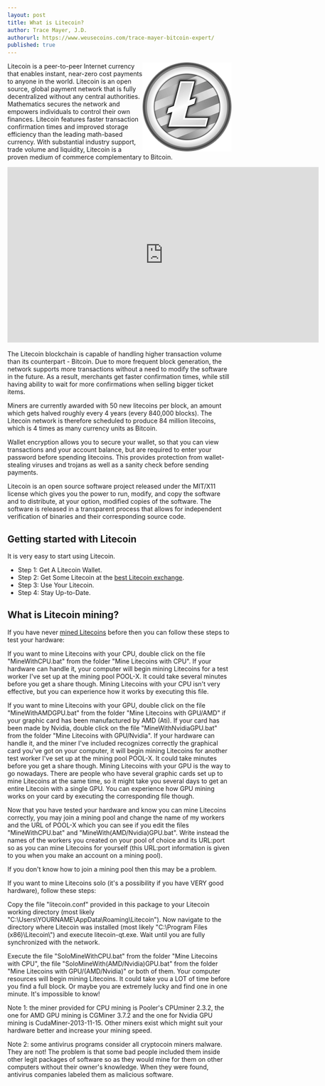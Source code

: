 ```yaml
---
layout: post
title: What is Litecoin?
author: Trace Mayer, J.D.
authorurl: https://www.weusecoins.com/trace-mayer-bitcoin-expert/
published: true
---
```


<img src="/images/litecoin.png" alt="what is litecoin" align="right">
<p>
Litecoin is a peer-to-peer Internet currency that enables instant, near-zero cost payments to anyone in the world. Litecoin is an open source, global payment network that is fully decentralized without any central authorities. Mathematics secures the network and empowers individuals to control their own finances. Litecoin features faster transaction confirmation times and improved storage efficiency than the leading math-based currency. With substantial industry support, trade volume and liquidity, Litecoin is a proven medium of commerce complementary to Bitcoin.
<p>
<iframe width="700" height="394" src="https://www.youtube.com/embed/q7B7S88RtV8" frameborder="0" allowfullscreen></iframe>
<p>
The Litecoin blockchain is capable of handling higher transaction volume than its counterpart - Bitcoin. Due to more frequent block generation, the network supports more transactions without a need to modify the software in the future. As a result, merchants get faster confirmation times, while still having ability to wait for more confirmations when selling bigger ticket items.
<p>
Miners are currently awarded with 50 new litecoins per block, an amount which gets halved roughly every 4 years (every 840,000 blocks). The Litecoin network is therefore scheduled to produce 84 million litecoins, which is 4 times as many currency units as Bitcoin.
<p>
Wallet encryption allows you to secure your wallet, so that you can view transactions and your account balance, but are required to enter your password before spending litecoins. This provides protection from wallet-stealing viruses and trojans as well as a sanity check before sending payments.
<p>
Litecoin is an open source software project released under the MIT/X11 license which gives you the power to run, modify, and copy the software and to distribute, at your option, modified copies of the software. The software is released in a transparent process that allows for independent verification of binaries and their corresponding source code.
<h2>Getting started with Litecoin</h2>
It is very easy to start using Litecoin.
<p>
<ul><li>Step 1: Get A Litecoin Wallet.</li>
<li>Step 2: Get Some Litecoin at the <a href="https://www.kraken.com/">best Litecoin exchange</a>.</li>
<li>Step 3: Use Your Litecoin.</li>
<li>Step 4: Stay Up-to-Date.</li></ul>
<h2>What is Litecoin mining?</h2>
If you have never <a href="http://www.bitcoinmining.com/what-is-litecoin-mining/">mined Litecoins</a> before then you can follow these steps to test your hardware:
<p>If you want to mine Litecoins with your CPU, double click on the file "MineWithCPU.bat" from the folder "Mine Litecoins with CPU". If your hardware can handle it, your computer will begin mining Litecoins for a test worker I've set up at the mining pool POOL-X. It could take several minutes before you get a share though. Mining Litecoins with your CPU isn't very effective, but you can experience how it works by executing this file.
<p>If you want to mine Litecoins with your GPU, double click on the file "MineWithAMDGPU.bat" from the folder "Mine Litecoins with GPU/AMD" if your graphic card has been manufactured by AMD (Ati). If your card has been made by Nvidia, double click on the file "MineWithNvidiaGPU.bat" from the folder "Mine Litecoins with GPU/Nvidia". If your hardware can handle it, and the miner I've included recognizes correctly the graphical card you've got on your computer, it will begin mining Litecoins for another test worker I've set up at the mining pool POOL-X. It could take minutes before you get a share though. Mining Litecoins with your GPU is the way to go nowadays. There are people who have several graphic cards set up to mine Litecoins at the same time, so it might take you several days to get an entire Litecoin with a single GPU. You can experience how GPU mining works on your card by executing the corresponding file though.
<p>Now that you have tested your hardware and know you can mine Litecoins correctly, you may join a mining pool and change the name of my workers and the URL of POOL-X which you can see if you edit the files "MineWithCPU.bat" and "MineWith(AMD/Nvidia)GPU.bat". Write instead the names of the workers you created on your pool of choice and its URL:port so as you can mine Litecoins for yourself (this URL:port information is given to you when you make an account on a mining pool).
<p>If you don't know how to join a mining pool then this may be a problem.
<p>
If you want to mine Litecoins solo (it's a possibility if you have VERY good hardware), follow these steps:
<p>
Copy the file "litecoin.conf" provided in this package to your Litecoin working directory (most likely "C:\Users\YOURNAME\AppData\Roaming\Litecoin"). Now navigate to the directory where Litecoin was installed (most likely "C:\Program Files (x86)\Litecoin\") and execute litecoin-qt.exe. Wait until you are fully synchronized with the network.
<p>
Execute the file "SoloMineWithCPU.bat" from the folder "Mine Litecoins with CPU", the file "SoloMineWith(AMD/Nvidia)GPU.bat" from the folder "Mine Litecoins with GPU/(AMD/Nvidia)" or both of them. Your computer resources will begin mining Litecoins. It could take you a LOT of time before you find a full block. Or maybe you are extremely lucky and find one in one minute. It's impossible to know!
<p>Note 1: the miner provided for CPU mining is Pooler's CPUminer 2.3.2, the one for AMD GPU mining is CGMiner 3.7.2 and the one for Nvidia GPU mining is CudaMiner-2013-11-15. Other miners exist which might suit your hardware better and increase your mining speed.
<p>
Note 2: some antivirus programs consider all cryptocoin miners malware. They are not! The problem is that some bad people included them inside other legit packages of software so as they would mine for them on other computers without their owner's knowledge. When they were found, antivirus companies labeled them as malicious software.
